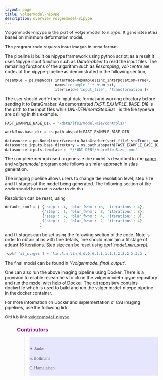 ```yaml
---
layout: page
title: Volgenmodel-nipype 
description: overview volgenmodel-nipype
---
```


Volgenmodel-nipype is the port of volgenmodel to nipype. 
It generates atlas based on minimum deformation model.

The program code requires input images in *.mnc* format.

The pipeline is built on nipype framework using python script; as a result it uses Nipype input function
such as *DataGrabber* to read the input files. The remaining functions of the algorithm such as *Resampling*, *vol-centre*
are nodes of the nipype-pipeline as demonstrated in the following section,
  
  
```python
resample = pe.MapNode( interface=Resample(sinc_interpolation=True), 
                       name='resample_' + snum_txt, 
                       iterfield=['input_file', 'transformation']) 
```  
  
  

The user should verify their input data format and working directory before sending it to DataGrabber. As demonstrated *FAST_EXAMPLE_BASE_DIR*
is the path to the input files while *UNI-DEN*/*normStepSize_* is the file type we are calling in this example.
  
  
```python
FAST_EXAMPLE_BASE_DIR = '/data/lfs2/model-mie/controls/'

workflow.base_dir = os.path.abspath(FAST_EXAMPLE_BASE_DIR)

datasource = pe.Node(interface=nio.DataGrabber(sort_filelist=True), name='datasource_mouse') 
datasource.inputs.base_directory = os.path.abspath(FAST_EXAMPLE_BASE_DIR) 
datasource.inputs.template = '*/*UNI-DEN*/*normStepSize_.mnc' 
```
  
  
The complete method used to generate the model is described in the [paper](http://www.ncbi.nlm.nih.gov/pubmed/25620005) 
and *volgenmodel* program code follows a similar approach in atlas generation.

The imaging pipeline allows users to change the resolution level, step size and fit stages of the model being
generated. The following section of the code should be reset in order to do this.

Resolution can be reset, using
 
  

```python
default_conf = [ {'step': 16, 'blur_fwhm': 16, 'iterations': 4}, 
                 {'step':  8, 'blur_fwhm':  8, 'iterations': 8}, 
                 {'step':  4, 'blur_fwhm':  4, 'iterations': 8}, 
                 {'step':  2, 'blur_fwhm':  2, 'iterations': 4}, 
                ] 
```
  
  
and fit stages can be set using the following section of the code. Note is order to obtain atlas with fine
details, one should maintain a fit stage of atleast 16 iterations. Step size can be reset using *opt['model_min_step]*.
  
  
  
```python
 opt['fit_stages'] = 'lin,lin,lin,0,0,0,0,1,1,1,1,2,2,2,2,3,3,3',
```
  
  
The final model can be found in *'/volgenmodel_final_output'*.

One can also run the above imaging pipeline using Docker.
There is a provision to enable researchers to clone the volgenmodel-nipype repository and run the model with 
help of Docker. The git repository contains dockerfile which is used to build and run the volgenmodel-nipype 
pipeline in the docker container.

For more information on Docker and implementation of CAI imaging pipelines, use the following link.


GitHub link [volgenmodel-nipype](https://github.com/CAIsr/volgenmodel-nipype)
  
  

<dl>

<dd> <h3 style="color:#990099;"> Contributors: </h3> </dd>

<dd> <blockquote> <div style="background-color:#e6e6ff; font-style:normal; font-family:Times New Roman;"> <br>

A. Janke <br>
<br>
S. Bollmann  <br>
<br>
C. Hamalainen <br>
<br>
</div></blockquote> </dd>

</dl>


  
  
  



